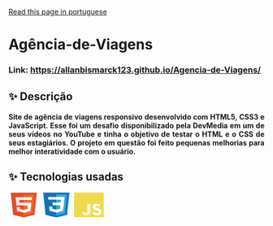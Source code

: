 <a href="README.md" target="_blank">Read this page in portuguese<a/> 

# Agência-de-Viagens
### Link: https://allanbismarck123.github.io/Agencia-de-Viagens/

## ✨ Descrição

#### <p align="justify">Site de agência de viagens responsivo desenvolvido com HTML5, CSS3 e JavaScript. Esse foi um desafio disponibilizado pela DevMedia em um de seus vídeos no YouTube e tinha o objetivo de testar o HTML e o CSS de seus estagiários. O projeto em questão foi feito pequenas melhorias para melhor interatividade com o usuário.</p>


## ✨ Tecnologias usadas
<div style="display: inline_block">
  <img align="center" alt="Allan-HTML" height="50" width="60" src="https://raw.githubusercontent.com/devicons/devicon/master/icons/html5/html5-original.svg">
  <img align="center" alt="Allan-CSS" height="50" width="60" src="https://raw.githubusercontent.com/devicons/devicon/master/icons/css3/css3-original.svg">
  <img align="center" alt="Allan-Js" height="50" width="60" src="https://raw.githubusercontent.com/devicons/devicon/master/icons/javascript/javascript-plain.svg">
</div>

